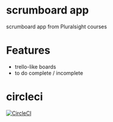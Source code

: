 # scrumboard app
scrumboard app from Pluralsight courses

# Features
- trello-like boards
- to do complete / incomplete 

# circleci
[![CircleCI](https://circleci.com/gh/delitamakanda/scrumy/tree/master.svg?style=svg)](https://circleci.com/gh/delitamakanda/scrumy/tree/master)
